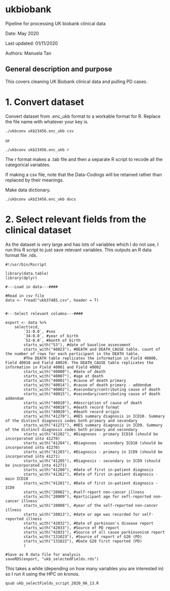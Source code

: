 # ukbiobank
Pipeline for processing UK biobank clinical data

Date: May 2020

Last updated: 01/11/2020

Authors: Manuela Tan

## General description and purpose

This covers cleaning UK Biobank clinical data and pulling PD cases. 


# 1. Convert dataset

Convert dataset from .enc_ukb format to a workable format for R. Replace the file name with whatever your key is.

```
./ukbconv ukb23456.enc_ukb csv
```
or

```
./ukbconv ukb23456.enc_ukb r
```
The r format makes a .tab file and then a separate R script to recode all the categorical variables.

If making a csv file, note that the Data-Codings will be retained rather than replaced by their meanings.


Make data dictionary.
```
./ukbconv ukb23456.enc_ukb docs
```


# 2. Select relevant fields from the clinical dataset

As the dataset is very large and has lots of variables which I do not use, I run this R script to just save relevant variables. This outputs an R data format file .rds.

```
#!/usr/bin/Rscript

library(data.table)
library(dplyr)

#---Load in data---####

#Read in csv file
data <- fread("ukb37485.csv", header = T)


#---Select relevant columns---####

export <- data %>%
	select(eid, 
		`31-0.0`, #sex
		`34-0.0`, #year of birth
		`52-0.0`, #month of birth
		starts_with("53"), #date of baseline assessment
		starts_with("40023"), #DEATH and DEATH_CAUSE table. count of the number of rows for each participant in the DEATH table.
		#The DEATH table replicates the information in Field 40000, Field 40018 and Field 40020. The DEATH_CAUSE table replicates the information in Field 40001 and Field 40002
		starts_with("40000"), #date of death
		starts_with("40007"), #age at death
		starts_with("40001"), #cause of death primary
		starts_with("40014"), #cause of death primary - addendum
		starts_with("40002"), #secondary/contributing cause of death
		starts_with("40015"), #secondary/contributing cause of death addendum
		starts_with("40010"), #description of cause of death
		starts_with("40018"), #death record format
		starts_with("40020"), #death record origin
		starts_with("41270"), #HES summary diagnosis in ICD10. Summary of the distinct diagnosis codes both primary and secondary
		starts_with("41271"), #HES summary diagnosis in ICD9. Summary of the distinct diagnosis codes both primary and secondary
		starts_with("41202"), #Diagnoses - primary ICD10 (should be incorporated into 41270)
		starts_with("41204"), #Diagnoses - secondary ICD10 (should be incorporated into 41270)
		starts_with("41203"), #Diagnosis - primary in ICD9 (should be incorporated into 41271)
		starts_with("41205"), #Diagnosis - secondary in ICD9 (should be incorporated into 41271)
		starts_with("41280"), #date of first in-patient diagnosis
		starts_with("41262"), #Date of first in-patient diagnosis - main ICD10
		starts_with("41281"), #Date of first in-patient diagnosis - ICD9
		starts_with("20002"), #self-report non-cancer illness
		starts_with("20009"), #participant age for sefl-reported non-cancer illness
		starts_with("20008"), #year of the self-reported non-cancer illness
		starts_with("20013"), #date or age was recorded for self-reported illness
		starts_with("42032"), #Date of parkinson's disease report
		starts_with("42033"), #Source of PD report
		starts_with("42031"), #Source of all cause parkinsonism report
		starts_with("131023"), #Source of report of G20 (PD)
		starts_with("131022"), #Date G20 first reported (PD)
		)

#Save as R data file for analysis
saveRDS(export, "ukb_selectedFields.rds")
```

This takes a while (depending on how many variables you are interested in) so I run it using the HPC on kronos. 
```
qsub ukb_selectFields_script_2020_06_13.R
```
